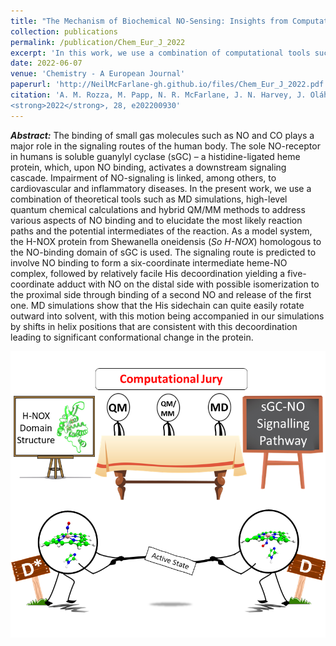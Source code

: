 ```yaml
---
title: "The Mechanism of Biochemical NO‐Sensing: Insights from Computational Chemistry"
collection: publications
permalink: /publication/Chem_Eur_J_2022
excerpt: 'In this work, we use a combination of computational tools such as molecular dynamics simulations, high-level quantum chemical calculations and hybrid QM/MM methods to investigate the biochemical pathways leading to NO-signalling in humans.'
date: 2022-06-07
venue: 'Chemistry - A European Journal'
paperurl: 'http://NeilMcFarlane-gh.github.io/files/Chem_Eur_J_2022.pdf'
citation: 'A. M. Rozza, M. Papp, N. R. McFarlane, J. N. Harvey, J. Oláh, <i>Chem. Eur. J.</i>
<strong>2022</strong>, 28, e202200930'
---
```


***Abstract:*** The binding of small gas molecules such as NO and CO plays a major role in the signaling routes of the human body. The sole NO-receptor in humans is soluble guanylyl cyclase (sGC) – a histidine-ligated heme protein, which, upon NO binding, activates a downstream signaling cascade. Impairment of NO-signaling is linked, among others, to cardiovascular and inflammatory diseases. In the present work, we use a combination of theoretical tools such as MD simulations, high-level quantum chemical calculations and hybrid QM/MM methods to address various aspects of NO binding and to elucidate the most likely reaction paths and the potential intermediates of the reaction. As a model system, the H-NOX protein from Shewanella oneidensis (*So H-NOX*) homologous to the NO-binding domain of sGC is used. The signaling route is predicted to involve NO binding to form a six-coordinate intermediate heme-NO complex, followed by relatively facile His decoordination yielding a five-coordinate adduct with NO on the distal side with possible isomerization to the proximal side through binding of a second NO and release of the first one. MD simulations show that the His sidechain can quite easily rotate outward into solvent, with this motion being accompanied in our simulations by shifts in helix positions that are consistent with this decoordination leading to significant conformational change in the protein.

![TOC_graphic](/images/TOC_sGC.png)
